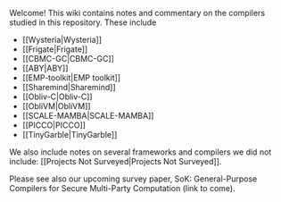 Welcome! This wiki contains notes and commentary on the compilers studied in this repository. These include

- [[Wysteria|Wysteria]]
- [[Frigate|Frigate]]
- [[CBMC-GC|CBMC-GC]]
- [[ABY|ABY]]
- [[EMP-toolkit|EMP toolkit]]
- [[Sharemind|Sharemind]]
- [[Obliv-C|Obliv-C]]
- [[ObliVM|ObliVM]]
- [[SCALE-MAMBA|SCALE-MAMBA]]
- [[PICCO|PICCO]]
- [[TinyGarble|TinyGarble]]

We also include notes on several frameworks and compilers we did not include: [[Projects Not Surveyed|Projects Not Surveyed]].

Please see also our upcoming survey paper, SoK: General-Purpose Compilers for Secure Multi-Party Computation (link to come).